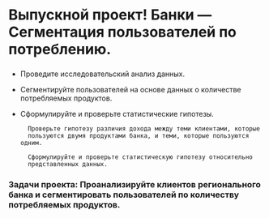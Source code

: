 # Выпускной проект! Банки — Сегментация пользователей по потреблению.

###  <a href="https://yadi.sk/i/MaQggHaF8XzN-A"></a>

* Проведите исследовательский анализ данных.

* Сегментируйте пользователей на основе данных о количестве потребляемых продуктов.

* Сформулируйте и проверьте статистические гипотезы.

        Проверьте гипотезу различия дохода между теми клиентами, которые
        пользуются двумя продуктами банка, и теми, которые пользуются одним.
        
        Сформулируйте и проверьте статистическую гипотезу относительно
        представленных данных.

### Задачи проекта:  Проанализируйте клиентов регионального банка и сегментировать пользователей по количеству потребляемых продуктов.